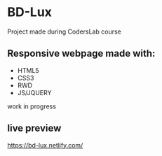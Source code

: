 # BD-Lux
Project made during CodersLab course
## Responsive webpage made with:
- HTML5
- CSS3
- RWD
- JS/JQUERY

work in progress
## live preview 
https://bd-lux.netlify.com/

